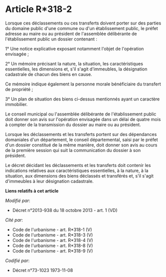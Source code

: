# Article R*318-2

Lorsque ces déclassements ou ces transferts doivent porter sur des parties du domaine public d'une commune ou d'un
établissement public, le préfet adresse au maire ou au président de l'assemblée délibérante de l'établissement public un
dossier contenant : 

1° Une notice explicative exposant notamment l'objet de l'opération envisagée ; 

2° Un mémoire précisant la nature, la situation, les caractéristiques essentielles, les dimensions et, s'il s'agit
d'immeubles, la désignation cadastrale de chacun des biens en cause. 

Ce mémoire indique également la personne morale bénéficiaire du transfert de propriété ; 

3° Un plan de situation des biens ci-dessus mentionnés ayant un caractère immobilier. 

Le conseil municipal ou l'assemblée délibérante de l'établissement public doit donner son avis sur l'opération envisagée dans
un délai de quatre mois à compter de la transmission du dossier au maire ou au président. 

Lorsque les déclassements et les transferts portent sur des dépendances domaniales d'un département, le conseil
départemental, saisi par le préfet d'un dossier constitué de la même manière, doit donner son avis au cours de la première
session qui suit la communication du dossier à son président. 

Le décret décidant les déclassements et les transferts doit contenir les indications relatives aux caractéristiques
essentielles, à la nature, à la situation, aux dimensions des biens déclassés et transférés et, s'il s'agit d'immeubles à
leur désignation cadastrale.

**Liens relatifs à cet article**

_Modifié par_:

  - Décret n°2013-938 du 18 octobre 2013 - art. 1 (VD)

_Cité par_:

  - Code de l'urbanisme - art. R*318-1 (V)
  - Code de l'urbanisme - art. R*318-3 (V)
  - Code de l'urbanisme - art. R*318-4 (V)
  - Code de l'urbanisme - art. R*318-8 (V)
  - Code de l'urbanisme - art. R*318-9 (V)

_Codifié par_:

  - Décret n°73-1023 1973-11-08
